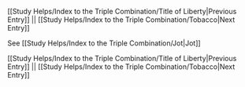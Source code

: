 [[Study Helps/Index to the Triple Combination/Title of Liberty|Previous Entry]]  ||  [[Study Helps/Index to the Triple Combination/Tobacco|Next Entry]]

 See [[Study Helps/Index to the Triple Combination/Jot|Jot]]

[[Study Helps/Index to the Triple Combination/Title of Liberty|Previous Entry]]  ||  [[Study Helps/Index to the Triple Combination/Tobacco|Next Entry]]